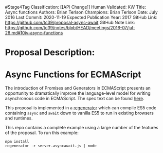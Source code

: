 #Stage4Tag
Classification: [[API Change]]
Human Validated: KW
Title: Async functions
Authors: Brian Terlson
Champions: Brian Terlson
Date: July 2016
Last Commit: 2020-11-19
Expected Publication Year: 2017
GitHub Link: https://github.com/tc39/proposal-async-await
GitHub Note Link: https://github.com/tc39/notes/blob/HEAD/meetings/2016-07/jul-28.md#10iv-async-functions

# Proposal Description:
# Async Functions for  ECMAScript

The introduction of Promises and Generators in ECMAScript presents an opportunity to dramatically improve the language-level model for writing asynchronous code in ECMAScript. The spec text can be found [here](https://tc39.github.io/ecmascript-asyncawait).


This proposal is implemented in a [regenerator](https://github.com/facebook/regenerator) which can compile ES5 code containing `async` and `await` down to vanilla ES5 to run in existing browsers and runtimes.

This repo contains a complete example using a large number of the features of the proposal.  To run this example:

```Shell
npm install
regenerator -r server.asyncawait.js | node
```
